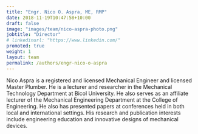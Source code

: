 ```yaml
---
title: "Engr. Nico O. Aspra, ME, RMP"
date: 2018-11-19T10:47:58+10:00
draft: false
image: "images/team/nico-aspra-photo.png"
jobtitle: "Director"
# linkedinurl: "https://www.linkedin.com/"
promoted: true
weight: 1
layout: team
permalink: /authors/engr-nico-o-aspra
---
```


Nico Aspra is a registered and licensed Mechanical Engineer and licensed Master Plumber. He is a lecturer and researcher in the Mechanical Technology Department at Bicol University. He also serves as an affiliate lecturer of the Mechanical Engineering Department at the College of Engineering. He also has presented papers at conferences held in both local and international settings. His research and publication interests include engineering education and innovative designs of mechanical devices.

